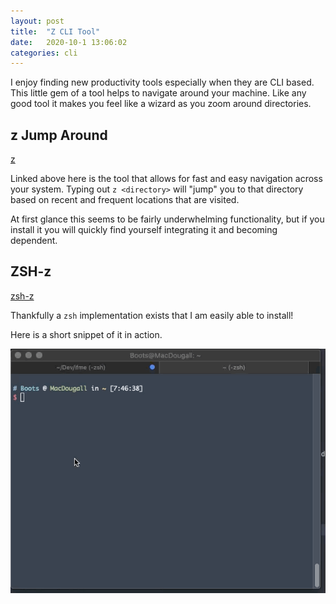 ```yaml
---
layout: post
title:  "Z CLI Tool"
date:   2020-10-1 13:06:02
categories: cli
---
```


I enjoy finding new productivity tools especially when they are CLI based. This little gem of a tool helps to navigate around your machine. Like any good tool it makes you feel like a wizard as you zoom around directories.

## z Jump Around

[z](https://github.com/rupa/z)

Linked above here is the tool that allows for fast and easy navigation across your system. Typing out `z <directory>` will "jump" you to that directory based on recent and frequent locations that are visited.

At first glance this seems to be fairly underwhelming functionality, but if you install it you will quickly find yourself integrating it and becoming dependent.

## ZSH-z

[zsh-z](https://github.com/agkozak/zsh-z)

Thankfully a `zsh` implementation exists that I am easily able to install!

Here is a short snippet of it in action.

![image](/assets/images/z-in-action-screenshot.gif)
